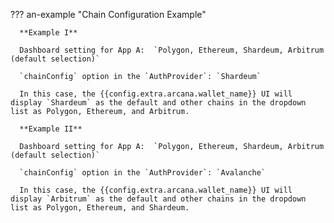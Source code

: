 ??? an-example "Chain Configuration Example"

      **Example I**
      
      Dashboard setting for App A:  `Polygon, Ethereum, Shardeum, Arbitrum (default selection)`

      `chainConfig` option in the `AuthProvider`: `Shardeum`

      In this case, the {{config.extra.arcana.wallet_name}} UI will display `Shardeum` as the default and other chains in the dropdown list as Polygon, Ethereum, and Arbitrum. 

      **Example II**

      Dashboard setting for App A:  `Polygon, Ethereum, Shardeum, Arbitrum (default selection)`

      `chainConfig` option in the `AuthProvider`: `Avalanche`

      In this case, the {{config.extra.arcana.wallet_name}} UI will display `Arbitrum` as the default and other chains in the dropdown list as Polygon, Ethereum, and Shardeum. 